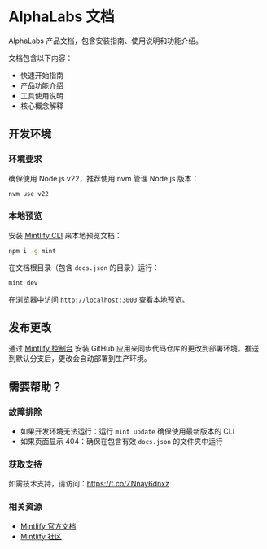 # AlphaLabs 文档

AlphaLabs 产品文档，包含安装指南、使用说明和功能介绍。

文档包含以下内容：

- 快速开始指南
- 产品功能介绍
- 工具使用说明
- 核心概念解释

## 开发环境

### 环境要求

确保使用 Node.js v22，推荐使用 nvm 管理 Node.js 版本：

```bash
nvm use v22
```

### 本地预览

安装 [Mintlify CLI](https://www.npmjs.com/package/mint) 来本地预览文档：

```bash
npm i -g mint
```

在文档根目录（包含 `docs.json` 的目录）运行：

```bash
mint dev
```

在浏览器中访问 `http://localhost:3000` 查看本地预览。

## 发布更改

通过 [Mintlify 控制台](https://dashboard.mintlify.com/settings/organization/github-app) 安装 GitHub 应用来同步代码仓库的更改到部署环境。推送到默认分支后，更改会自动部署到生产环境。

## 需要帮助？

### 故障排除

- 如果开发环境无法运行：运行 `mint update` 确保使用最新版本的 CLI
- 如果页面显示 404：确保在包含有效 `docs.json` 的文件夹中运行

### 获取支持

如需技术支持，请访问：https://t.co/ZNnay6dnxz

### 相关资源
- [Mintlify 官方文档](https://mintlify.com/docs)
- [Mintlify 社区](https://mintlify.com/community)
